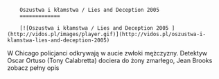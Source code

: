 
        Oszustwa i kłamstwa / Lies and Deception 2005 
        =============
        
        [![Oszustwa i kłamstwa / Lies and Deception 2005 ](http://vidos.pl/images/player.gif)](http://vidos.pl/oszustwa-i-klamstwa-lies-and-deception-2005)
        
        
 W Chicago policjanci odkrywają w aucie zwłoki mężczyzny. Detektyw Oscar Ortuso (Tony Calabretta) dociera do żony zmarłego, Jean Brooks zobacz pełny opis
    
